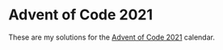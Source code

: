 # Advent of Code 2021

These are my solutions for the [Advent of Code 2021](https://adventofcode.com/2021)
calendar.
